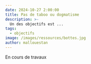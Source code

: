 ```yaml
---
date: 2024-10-27 2:00:00
title: Pas de taboo ou dogmatisme
description: >-
  Un des objectifs est ...
tags:
  - objectifs
image: /images/ressources/bottes.jpg
author: mallouestan
---
```


En cours de travaux